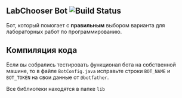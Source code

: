 ## LabChooser Bot ![Build Status](https://travis-ci.org/IkbDev/LabChooserBot.svg?branch=master)

Бот, который помогает с **правильным** выбором варианта для лабораторных работ по программированию.

## Компиляция кода

Если вы собрались тестировать функционал бота на собственной машине, то в файле `BotConfig.java` исправьте строки `BOT_NAME` и `BOT_TOKEN` на свои данные от `@botfather`.

Все библиотеки находятся в папке `lib`
